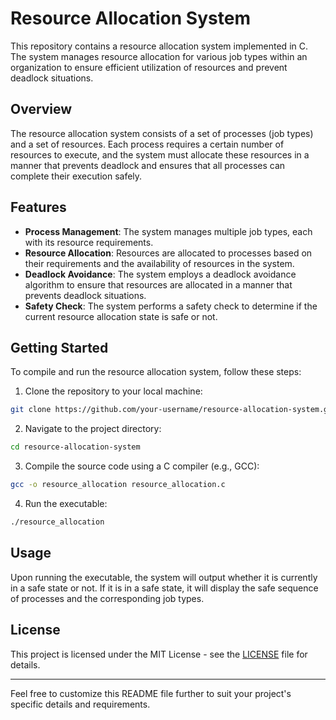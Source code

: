 # Resource Allocation System

This repository contains a resource allocation system implemented in C. The system manages resource allocation for various job types within an organization to ensure efficient utilization of resources and prevent deadlock situations.

## Overview

The resource allocation system consists of a set of processes (job types) and a set of resources. Each process requires a certain number of resources to execute, and the system must allocate these resources in a manner that prevents deadlock and ensures that all processes can complete their execution safely.

## Features

- **Process Management**: The system manages multiple job types, each with its resource requirements.
- **Resource Allocation**: Resources are allocated to processes based on their requirements and the availability of resources in the system.
- **Deadlock Avoidance**: The system employs a deadlock avoidance algorithm to ensure that resources are allocated in a manner that prevents deadlock situations.
- **Safety Check**: The system performs a safety check to determine if the current resource allocation state is safe or not.

## Getting Started

To compile and run the resource allocation system, follow these steps:

1. Clone the repository to your local machine:

```bash
git clone https://github.com/your-username/resource-allocation-system.git
```

2. Navigate to the project directory:

```bash
cd resource-allocation-system
```

3. Compile the source code using a C compiler (e.g., GCC):

```bash
gcc -o resource_allocation resource_allocation.c
```

4. Run the executable:

```bash
./resource_allocation
```

## Usage

Upon running the executable, the system will output whether it is currently in a safe state or not. If it is in a safe state, it will display the safe sequence of processes and the corresponding job types.

## License

This project is licensed under the MIT License - see the [LICENSE](LICENSE) file for details.

---

Feel free to customize this README file further to suit your project's specific details and requirements.
